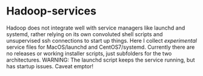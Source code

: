 # Hadoop-services

Hadoop does not integrate well with service managers like launchd and systemd, rather relying on its own convoluted shell scripts and unsupervised ssh connections to start up things. Here I collect *experimental* service files for MacOS/launchd and CentOS7/systemd.  Currently there are no releases or working installer scripts, just subfolders for the two architectures. WARNING: The launchd script keeps the service running, but has startup issues. Caveat emptor!
